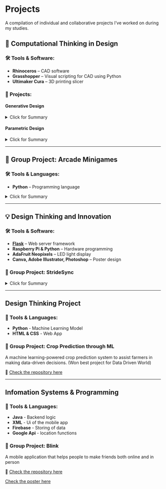 # Projects  
A compilation of individual and collaborative projects I’ve worked on during my studies.

## **📐 Computational Thinking in Design**

### 🛠️ Tools & Software:
- **Rhinoceros** – CAD software  
- **Grasshopper** – Visual scripting for CAD using Python  
- **Ultimaker Cura** – 3D printing slicer  

### 📝 Projects:

#### **Generative Design**
<details>
  <summary>Click for Summary</summary>
  <br>
  A project combining geometric shapes and extrusions, controlled by various input variables to modify length and shape.  
  
  - **Color Mapping**: The colors were determined based on the extrusion angles, ranging from 0 to 360 degrees.  
  - **Animation**: Using sine and cosine functions plotted against time, I generated an oscillating motion within Rhinoceros, creating a dynamic and flowing animation.

   <img src="https://dl.dropboxusercontent.com/scl/fi/d82qvlf3fipkbgfyvx3bl/Variation-with-animation-2.gif?rlkey=xty63hcx2k0abrshmvmj5ihlv&st=ny09ty26" width="400">
   <img src="https://dl.dropboxusercontent.com/scl/fi/wzahng3plok5s5lroxr77/3D-printed-of-the-design.jpg?rlkey=cmlykcqeghghxk40c25zuqtr5&st=lwdix7aa" width ="400">


  </blockquote>
</details>



#### **Parametric Design**
<details>
  <summary>Click for Summary</summary>
  <br>
  A Fibonacci sequence-inspired design that integrates mathematical principles with artistic aesthetics.  

  - **Fibonacci Sequence**: The increasing square sizes and spirals mirror the Fibonacci sequence's proportions.  
  - **Sine Function**: Rippling effects were achieved using sine functions, simulating the expanding, concentric nature of a ripple, visually echoing the sequence.
    
    <img src="https://dl.dropboxusercontent.com/scl/fi/00zck2qamlq9wvsyfduw8/Animation-using-grasshopper.gif?rlkey=fzbyuc17t5ujiqyuzd40gb0ee&st=8ksvdlk5" width="400">


</details>

---

## **👥 Group Project: Arcade Minigames**

### 🛠️ Tools & Languages:
- **Python** – Programming language  

<details>
  <summary>Click for Summary</summary>
  <br>
  This project was developed collaboratively with my classmates as part of a group assignment. We created a collection of six text-based minigames, accessible through a main menu (no GUI). Each game showcases different programming challenges, combining fun gameplay with coding principles.

  

https://github.com/user-attachments/assets/2004e9ce-b830-4ae4-a974-9e5b1d5023a5



</details>

---

## **💡 Design Thinking and Innovation**

### 🛠️ Tools & Software:
- [**Flask**](https://github.com/c-xinghan/dti_webserver) – Web server framework 
- **Raspberry Pi & Python** – Hardware programming  
- **AdaFruit Neopixels** – LED light display  
- **Canva, Adobe Illustrator, Photoshop** – Poster design  

### 👥 Group Project: **StrideSync**
<details>
  <summary>Click for Summary</summary>
  <br>
  
  __StrideSync__ is a wearable device designed to help paired runners maintain the same pace, even when physically apart. It was developed collaboratively with my classmates.  

  - **Functionality**: Two users wear visors that compare their running speeds using GPS data. The visors communicate via a web server hosted on Raspberry Pi devices, displaying dynamic lights to signal whether the users should speed up or slow down. This keeps the runners synchronized without needing to stay close to each other.  
  - **Design Process**: We integrated software, hardware, and design tools to create both the functionality and the accompanying poster for the project.

  <img src="https://dl.dropboxusercontent.com/scl/fi/n5ltrgp63v1hwxjfgo4y0/dti.jpg?rlkey=wtsmp915oe4vrg1xjkafaesxo&st=6trvleyo" width="400">
  <img src="https://dl.dropboxusercontent.com/scl/fi/pde97y5jovx35yvn07ev1/dti1.jpg?rlkey=4j1y59h5nkeluf5rruquzjdfd&st=ltepg7np" width="400">
  <br>
**Click Image below for Promotional Video**
<br>
<a href="https://www.dropbox.com/scl/fi/lalh938as9zp33q1t6zic/StrideSync-V3.mp4?rlkey=i9ltgu3khf5knkfz54y7parjt&st=ji2u6n54&dl=0">
  <img src="https://dl.dropboxusercontent.com/scl/fi/1xmxzz0dmv8b54l7owodv/Screenshot-2025-02-28-at-11.28.08-PM.png?rlkey=1gff1nk5xqahy7m2l2y10p0z5&st=n4lho0qw" alt="Click for Video" width="200"/>
</a>


</details>

---

## **Design Thinking Project**  

### 🚀 Tools & Languages:  
- **Python** - Machine Learning Model  
- **HTML & CSS** - Web App  

### 📌 Group Project: **Crop Prediction through ML**  
A machine learning-powered crop prediction system to assist farmers in making data-driven decisions. 
(Won best project for Data Driven World) 

🔗 [Check the repository here](https://github.com/Eddyswj/DTP)  

---

## **Infomation Systems & Programming**  

### 🚀 Tools & Languages:  
- **Java** - Backend logic
- **XML** - Ui of the mobile app
- **Firebase** - Storing of data
- **Google Api** - location functions

### 📌 Group Project: **Blink**  
A mobile application that helps people to make friends both online and in person


🔗 [Check the repository here](https://github.com/Eddyswj/BLINK.git)  

[Check the poster here](https://www.canva.com/design/DAGkhsU3cXA/3a34xdM4MfA1kKiA7Ahc7Q/view?utm_content=DAGkhsU3cXA&utm_campaign=designshare&utm_medium=link2&utm_source=uniquelinks&utlId=h3c5de74e71)

